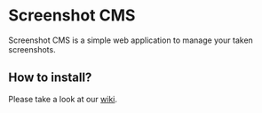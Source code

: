 # Screenshot CMS
Screenshot CMS is a simple web application to manage your taken screenshots.

## How to install?
Please take a look at our <a href="https://github.com/siemen6/Screenshot-CMS/wiki/Installation">wiki</a>.